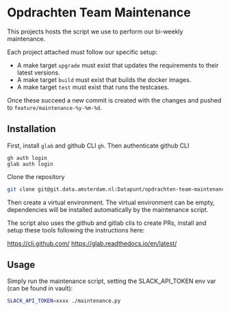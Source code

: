 
# Opdrachten Team Maintenance

This projects hosts the script we use to perform our bi-weekly maintenance. 

Each project attached must follow our specific setup:
- A make target `upgrade` must exist that updates the requirements to their latest versions.
- A make target `build` must exist that builds the docker images.
- A make target `test` must exist that runs the testcases. 

Once these succeed a new commit is created with the changes and pushed to `feature/maintenance-%y-%m-%d`.

## Installation

First, install `glab` and github CLI `gh`. Then authenticate github CLI

```
gh auth login
glab auth login
```

Clone the repository

```bash
git clone git@git.data.amsterdam.nl:Datapunt/opdrachten-team-maintenance.git
```

Then create a virtual environment. The virtual environment can be empty, dependencies will be installed automatically by the maintenance script.

The script also uses the github and gitlab clis to create PRs, install and setup these tools following the instructions
here:

https://cli.github.com/
https://glab.readthedocs.io/en/latest/

## Usage

Simply run the maintenance script, setting the SLACK_API_TOKEN env var (can be found in vault):

```bash
SLACK_API_TOKEN=xxxx ./maintenance.py
```

